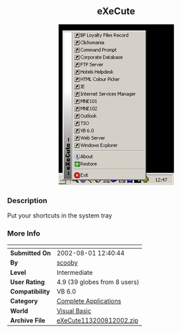 ﻿<div align="center">

## eXeCute

<img src="PIC200281757198478.jpg">
</div>

### Description

Put your shortcuts in the system tray
 
### More Info
 


<span>             |<span>
---                |---
**Submitted On**   |2002-08-01 12:40:44
**By**             |[scooby](https://github.com/Planet-Source-Code/PSCIndex/blob/master/ByAuthor/scooby.md)
**Level**          |Intermediate
**User Rating**    |4.9 (39 globes from 8 users)
**Compatibility**  |VB 6\.0
**Category**       |[Complete Applications](https://github.com/Planet-Source-Code/PSCIndex/blob/master/ByCategory/complete-applications__1-27.md)
**World**          |[Visual Basic](https://github.com/Planet-Source-Code/PSCIndex/blob/master/ByWorld/visual-basic.md)
**Archive File**   |[eXeCute113200812002\.zip](https://github.com/Planet-Source-Code/scooby-execute__1-37487/archive/master.zip)








